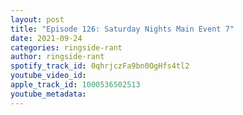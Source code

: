 ```yaml
---
layout: post
title: "Episode 126: Saturday Nights Main Event 7"
date: 2021-09-24
categories: ringside-rant
author: ringside-rant
spotify_track_id: 0qhrjczFa9bn0OgHfs4tl2
youtube_video_id: 
apple_track_id: 1000536502513
youtube_metadata: 
---
```

